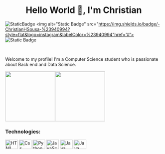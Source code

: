 <h1 align="center">Hello World 👋, I'm Christian</h1>

<img alt="StaticBadge" src="https://img.shields.io/badge/-Christian%20Henrique-%230E76A8?style=flat&logo=linkedin&labelColor=%230E76A8)" href='https://www.linkedin.com/in/christian-henrique-866762208/'> <img alt="Static Badge" src="https://img.shields.io/badge/-ChristianHSousa-%23940994?style=flat&logo=instagram&labelColor=%23940994"href='#'>
<img alt="Static Badge" src="https://img.shields.io/badge/-ChrisHSouza-%23EA4335?style=flat&logo=gmail&logoColor=%23ffffff">

<br>

Welcome to my profile! I'm a Computer Science student who is passionate about Back end and Data Science. 
<img height="12px" src="https://github.com/pierrelapalu/icones-bandeiras-br-uf/blob/master/dist/rounded/png-200/01-brasil-rounded.png?raw=true">

<div style="display: flex">
  <img height="160em" src="https://github-readme-stats.vercel.app/api?username=ChristianHSousa&show_icons=true&theme=dark"/>
  <img height="160em" src="https://github-readme-stats.vercel.app/api/top-langs/?username=ChristianHSousa&layout=compact&langs_count=16&theme=dark"/>
</div> 




### Technologies:
<div>

  <img align="center" alt="HTML" width="40" height="30" src="https://cdn.jsdelivr.net/gh/devicons/devicon/icons/html5/html5-original.svg" />
  <img align="center" alt="Css" width="40" height="30" src="https://cdn.jsdelivr.net/gh/devicons/devicon/icons/css3/css3-original.svg" />
  <img align="center" alt="Python" width="40" height="30" src="https://cdn.jsdelivr.net/gh/devicons/devicon/icons/python/python-original.svg"/>
  <img align="center" alt="JavaScript" width="40" height="30" src="https://cdn.jsdelivr.net/gh/devicons/devicon/icons/javascript/javascript-original.svg"/>
   <img align="center" alt="Java" width="40" height="30" src="https://cdn.jsdelivr.net/gh/devicons/devicon/icons/java/java-original.svg"/>
   <img align="center" alt="Java Spring Boot" width="40" height="30" src="https://cdn.jsdelivr.net/gh/devicons/devicon/icons/spring/spring-original.svg"/>
  
</div>

##

